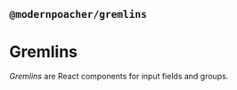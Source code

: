 ## `@modernpoacher/gremlins`

# Gremlins

_Gremlins_ are React components for input fields and groups.
